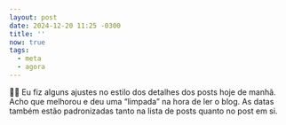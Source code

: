 ```yaml
---
layout: post
date: 2024-12-20 11:25 -0300
title: ''
now: true
tags:
  - meta
  - agora
---
```

👨‍💻 Eu fiz alguns ajustes no estilo dos detalhes dos posts hoje de manhã. Acho que melhorou e deu uma “limpada” na hora de ler o blog. As datas também estão padronizadas tanto na lista de posts quanto no post em si.
